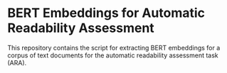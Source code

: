 # BERT Embeddings for Automatic Readability Assessment

This repository contains the script for extracting BERT embeddings for a corpus of text documents for the automatic readability assessment task (ARA).
